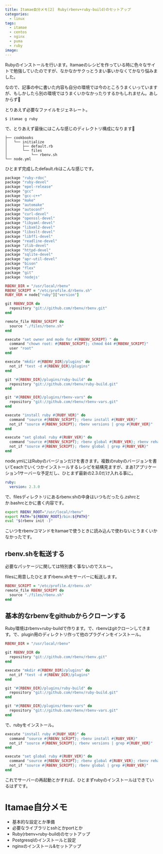 ```yaml
---
title: Itamae自分メモ[2]　Ruby(rbenv+ruby-build)のセットアップ
categories:
  - linux
tags:
  - itamae
  - centos
  - nginx
  - puma
  - ruby
image:
---
```

Rubyのインストールを行います。Itamaeのレシピを作っている時に色々なサイトで勉強していたのですが、なかなかサクっとうまい事いかなくてかなり悩みました。

<!--more-->

なので、記事の中に書いた内容も自分の環境では今のところうまくいっていますが、もしかしたら別の環境ではうまくいかなかったりするかもしれません。あしからず👷

とりあえず必要なファイルをジェネレート。

```
$ itamae g ruby
```

で、とりあえず最後にはこんな感じのディレクトリ構成になります🌲

```
├── cookbooks
│   └── initialize
│       ├── default.rb
│       └── files
│           └── rbenv.sh
└── node.yml
```

ひとまず完成したdefault.rbはこんな感じです。

```ruby
package "ruby-rdoc"
package "ruby-devel"
package "epel-release"
package "gcc"
package "gcc-c++"
package "make"
package "automake"
package "autoconf"
package "curl-devel"
package "openssl-devel"
package "libyaml-devel"
package "libxml2-devel"
package "libxslt-devel"
package "libffi-devel"
package "readline-devel"
package "zlib-devel"
package "httpd-devel"
package "sqlite-devel"
package "apr-util-devel"
package "bison"
package "flex"
package "git"
package 'nodejs'

RBENV_DIR = "/usr/local/rbenv"
RBENV_SCRIPT = "/etc/profile.d/rbenv.sh"
RUBY_VER = node["ruby"]["version"]

git RBENV_DIR do
  repository "git://github.com/rbenv/rbenv.git"
end

remote_file RBENV_SCRIPT do
  source "./files/rbenv.sh"
end

execute "set owner and mode for #{RBENV_SCRIPT} " do
  command "chown root: #{RBENV_SCRIPT}; chmod 644 #{RBENV_SCRIPT}"
  user "root"
end

execute "mkdir #{RBENV_DIR}/plugins" do
  not_if "test -d #{RBENV_DIR}/plugins"
end

git "#{RBENV_DIR}/plugins/ruby-build" do
  repository "git://github.com/rbenv/ruby-build.git"
end

git "#{RBENV_DIR}/plugins/rbenv-vars" do
  repository "git://github.com/rbenv/rbenv-vars.git"
end

execute "install ruby #{RUBY_VER}" do
  command "source #{RBENV_SCRIPT}; rbenv install #{RUBY_VER}"
  not_if "source #{RBENV_SCRIPT}; rbenv versions | grep #{RUBY_VER}"
end

execute "set global ruby #{RUBY_VER}" do
  command "source #{RBENV_SCRIPT}; rbenv global #{RUBY_VER}; rbenv rehash"
  not_if "source #{RBENV_SCRIPT}; rbenv global | grep #{RUBY_VER}"
end
```

node.ymlにはRubyのバージョンだけを書きます。複数のrubyのバージョンを書いてeachでいくつかインストールするレシピを結構見ますが、まあ1アプリケーション1サーバーな予定だし、ひとまず最新の2.3.0だけ入れる事に。

```yaml
ruby:
  version: 2.3.0
```

で、filesディレクトリにあるrbenv.shの中身はいつもだったら.zshrcとか.bashrcとかに書く内容です。

```sh
export RBENV_ROOT="/usr/local/rbenv"
export PATH="${RBENV_ROOT}/bin:${PATH}"
eval "$(rbenv init -)"
```

こいつをrbenvコマンドをItamaeで使うときに読み込んで使わないとうまくいかなかったです。

## rbenv.shを転送する

必要なパッケージに関しては特別書く事ないのでスルー。

filesに用意したひとまずrbenv.shをサーバーに転送します。

```ruby
RBENV_SCRIPT = "/etc/profile.d/rbenv.sh"
remote_file RBENV_SCRIPT do
  source "./files/rbenv.sh"
end
```

## 基本的なrbenvをgithubからクローンする

Ruby環境はrbenv+ruby-buildで作ります。で、rbenvはgitクローンしてきます。で、plugin用のディレクトリ作って他のプラグインをインストール。

```ruby
RBENV_DIR = "/usr/local/rbenv"

git RBENV_DIR do
  repository "git://github.com/rbenv/rbenv.git"
end

execute "mkdir #{RBENV_DIR}/plugins" do
  not_if "test -d #{RBENV_DIR}/plugins"
end

git "#{RBENV_DIR}/plugins/ruby-build" do
  repository "git://github.com/rbenv/ruby-build.git"
end

git "#{RBENV_DIR}/plugins/rbenv-vars" do
  repository "git://github.com/rbenv/rbenv-vars.git"
end
```

で、rubyをインストール。

```ruby
execute "install ruby #{RUBY_VER}" do
  command "source #{RBENV_SCRIPT}; rbenv install #{RUBY_VER}"
  not_if "source #{RBENV_SCRIPT}; rbenv versions | grep #{RUBY_VER}"
end

execute "set global ruby #{RUBY_VER}" do
  command "source #{RBENV_SCRIPT}; rbenv global #{RUBY_VER}; rbenv rehash"
  not_if "source #{RBENV_SCRIPT}; rbenv global | grep #{RUBY_VER}"
end
```

これでサーバーの再起動とかすれば、ひとまずrubyのインストールはできているはずです。

# Itamae自分メモ

  * 基本的な設定とか準備
  * 必要なライブラリとsshとかportとか
  * Ruby(rbenv+ruby-build)のセットアップ
  * Postgresqlのインストールと設定
  * nginxのインストール&セットアップ
